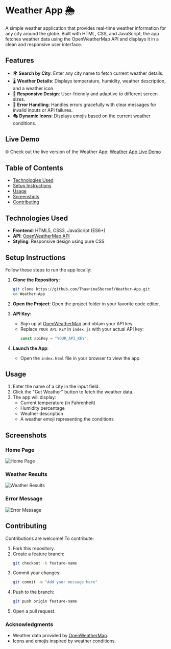 # Weather App 🌦️

A simple weather application that provides real-time weather information for any city around the globe. Built with HTML, CSS, and JavaScript, the app fetches weather data using the OpenWeatherMap API and displays it in a clean and responsive user interface.

## Features

- 🌍 **Search by City**: Enter any city name to fetch current weather details.
- 🌡️ **Weather Details**: Displays temperature, humidity, weather description, and a weather icon.
- 🎨 **Responsive Design**: User-friendly and adaptive to different screen sizes.
- 🔄 **Error Handling**: Handles errors gracefully with clear messages for invalid inputs or API failures.
- 🎭 **Dynamic Icons**: Displays emojis based on the current weather conditions.

## Live Demo

🌐 Check out the live version of the Weather App: [Weather App Live Demo](#)  

## Table of Contents

- [Technologies Used](#technologies-used)
- [Setup Instructions](#setup-instructions)
- [Usage](#usage)
- [Screenshots](#screenshots)
- [Contributing](#contributing)

## Technologies Used

- **Frontend**: HTML5, CSS3, JavaScript (ES6+)
- **API**: [OpenWeatherMap API](https://openweathermap.org/api)
- **Styling**: Responsive design using pure CSS

## Setup Instructions

Follow these steps to run the app locally:

1. **Clone the Repository**:
   ```bash
   git clone https://github.com/ThasnimaShereef/Weather-App.git
   cd Weather-App

2. **Open the Project**:
   Open the project folder in your favorite code editor.

3. **API Key**:
   - Sign up at [OpenWeatherMap](https://openweathermap.org/) and obtain your API key.
   - Replace `YOUR API KEY` in `index.js` with your actual API key:
     ```javascript
     const apiKey = "YOUR_API_KEY";
     ```

4. **Launch the App**:
   - Open the `index.html` file in your browser to view the app.

## Usage

1. Enter the name of a city in the input field.
2. Click the "Get Weather" button to fetch the weather data.
3. The app will display:
   - Current temperature (in Fahrenheit)
   - Humidity percentage
   - Weather description
   - A weather emoji representing the conditions

## Screenshots

### Home Page
![Home Page](path_to_home_screenshot.png)

### Weather Results
![Weather Results](path_to_results_screenshot.png)

### Error Message
![Error Message](path_to_error_screenshot.png)

## Contributing

Contributions are welcome! To contribute:

1. Fork this repository.
2. Create a feature branch:
   ```bash
   git checkout -b feature-name
   ```
3. Commit your changes:
   ```bash
   git commit -m "Add your message here"
   ```
4. Push to the branch:
   ```bash
   git push origin feature-name
   ```
5. Open a pull request.

### Acknowledgments

- Weather data provided by [OpenWeatherMap](https://openweathermap.org/).
- Icons and emojis inspired by weather conditions.

